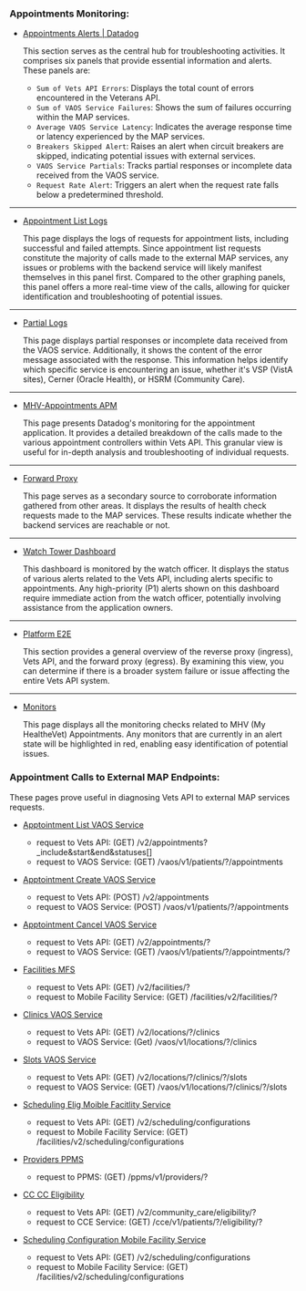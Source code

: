### Appointments Monitoring:

- [Appointments Alerts | Datadog](https://vagov.ddog-gov.com/dashboard/7t4-7fw-pgj/vaos-alerts?from_ts=1681935100840&to_ts=1682021500840&live=true)

  This section serves as the central hub for troubleshooting activities. It comprises six panels that provide essential information and alerts. These panels are:

   - `Sum of Vets API Errors`: Displays the total count of errors encountered in the Veterans API.
   - `Sum of VAOS Service Failures`: Shows the sum of failures occurring within the MAP services.
   - `Average VAOS Service Latency`: Indicates the average response time or latency experienced by the MAP services.
   - `Breakers Skipped Alert`: Raises an alert when circuit breakers are skipped, indicating potential issues with external services.
   - `VAOS Service Partials`: Tracks partial responses or incomplete data received from the VAOS service.
   - `Request Rate Alert`: Triggers an alert when the request rate falls below a predetermined threshold.
---

- [Appointment List Logs](https://vagov.ddog-gov.com/logs?query=vaos%20service%20call%20%40payload.url%3A%2A%2Fpatients%2F%2A%2Fappointments%2Aend%3D%2A%20env%3Aeks-prod%20&agg_m=count&agg_m_source=base&agg_t=count&cols=host%2Cservice%2C%40payload.status%2C%40duration&fromUser=true&messageDisplay=inline&refresh_mode=sliding&storage=online_archives&stream_sort=desc&view=spans&viz=stream&from_ts=1716922611195&to_ts=1717009011195&live=true)

  This page displays the logs of requests for appointment lists, including successful and failed attempts. Since appointment list requests constitute the majority of calls made to the external MAP services, any issues or problems with the backend service will likely manifest themselves in this panel first. Compared to the other graphing panels, this panel offers a more real-time view of the calls, allowing for quicker identification and troubleshooting of potential issues.
---

- [Partial Logs](https://vagov.ddog-gov.com/logs?query=get_appointments%20has%20response%20errors%20env%3Aeks-prod%20&agg_m=count&agg_m_source=base&agg_t=count&cols=host%2Cservice&fromUser=true&messageDisplay=inline&refresh_mode=sliding&storage=hot&stream_sort=desc&view=spans&viz=stream&from_ts=1715098623610&to_ts=1715185023610&live=true)

  This page displays partial responses or incomplete data received from the VAOS service. Additionally, it shows the content of the error message associated with the response. This information helps identify which specific service is encountering an issue, whether it's VSP (VistA sites), Cerner (Oracle Health), or HSRM (Community Care).
---

- [MHV-Appointments APM](https://vagov.ddog-gov.com/apm/services/mhv-appointments/operations/rack.request/resources?dependencyMap=qson%3A%28data%3A%28telemetrySelection%3Aall_sources%29%2Cversion%3A%210%29&env=eks-prod&fromUser=false&fullscreen_end_ts=1716296452334&fullscreen_paused=false&fullscreen_refresh_mode=sliding&fullscreen_start_ts=1715691652334&graphType=flamegraph&groupMapByOperation=null&isInferred=false&panels=qson%3A%28data%3A%28%29%2Cversion%3A%210%29&resources=qson%3A%28data%3A%28visible%3A%21t%2Chits%3A%28selected%3Atotal%29%2Cerrors%3A%28selected%3Atotal%29%2Clatency%3A%28selected%3Ap75%29%2CtopN%3Aall%29%2Cversion%3A%211%29&s3BucketDetails=qson%3A%28data%3A%28%29%2Cversion%3A%210%29&shouldShowLegend=true&sort=time&spanViewType=metadata&summary=qson%3A%28data%3A%28visible%3A%21t%2Cerrors%3A%28selected%3Acount%29%2Chits%3A%28selected%3Acount%29%2Clatency%3A%28selected%3Alatency%2Cslot%3A%28agg%3A95%29%2Cdistribution%3A%28isLogScale%3A%21f%29%2CshowTraceOutliers%3A%21f%29%2Csublayer%3A%28slot%3A%28layers%3Aservice%29%2Cselected%3Apercentage%29%29%2Cversion%3A%211%29&topGraphs=latency%3Alatency%2Chits%3Aversion_count%2Cerrors%3Aversion_count%2CbreakdownAs%3Apercentage&view=spans&start=1717098011667&end=1717184411667&paused=false)

  This page presents Datadog's monitoring for the appointment application. It provides a detailed breakdown of the calls made to the various appointment controllers within Vets API. This granular view is useful for in-depth analysis and troubleshooting of individual requests.
---

- [Forward Proxy](https://vagov.ddog-gov.com/dashboard/ae4-qch-6vw/forward-proxy?tpl_var_proxy%5B0%5D=va_mobile_back&from_ts=1681915247026&to_ts=1682088047026&live=true)

  This page serves as a secondary source to corroborate information gathered from other areas. It displays the results of health check requests made to the MAP services. These results indicate whether the backend services are reachable or not.
----

- [Watch Tower Dashboard](https://vagov.ddog-gov.com/dashboard/hy7-b5t-46u/watch-tower-dashboard?refresh_mode=sliding&view=spans&from_ts=1706716048990&to_ts=1706719648990&live=true)

  This dashboard is monitored by the watch officer. It displays the status of various alerts related to the Vets API, including alerts specific to appointments. Any high-priority (P1) alerts shown on this dashboard require immediate action from the watch officer, potentially involving assistance from the application owners.
---

- [Platform E2E](https://vagov.ddog-gov.com/dashboard/u27-88d-58v/platform---e2e?from_ts=1692556476538&to_ts=1692642876538&live=true)

  This section provides a general overview of the reverse proxy (ingress), Vets API, and the forward proxy (egress). By examining this view, you can determine if there is a broader system failure or issue affecting the entire Vets API system.
---

- [Monitors](https://vagov.ddog-gov.com/monitors/manage?q=team%3A"mhv-appointments"&order=desc)

  This page displays all the monitoring checks related to MHV (My HealtheVet) Appointments. Any monitors that are currently in an alert state will be highlighted in red, enabling easy identification of potential issues.

### Appointment Calls to External MAP Endpoints:
These pages prove useful in diagnosing Vets API to external MAP services requests.

- [Apptointment List VAOS Service](https://vagov.ddog-gov.com/logs?agg_m_a=count&agg_m_d=count&agg_m_e=count&agg_m_source_a=base&agg_m_source_d=base&agg_m_source_e=base&agg_t_a=count&agg_t_d=count&agg_t_e=count&cols=host%2Cservice%2C%40payload.status%2C%40duration&ff_display=a%2Cd%2Ce&fromUser=true&messageDisplay=inline&query_a=vaos%20service%20call%20%40payload.url%3A%5C%28GET%5C%29%2A%2Fpatients%2F%2A%2Fappointments%2Aend%3D%2A%20env%3Aeks-prod%20%40http.status_code%3A2%2A%20&query_d=vaos%20service%20call%20%40payload.url%3A%5C%28GET%5C%29%2A%2Fpatients%2F%2A%2Fappointments%2Aend%3D%2A%20env%3Aeks-prod%20%40message_content%3A%2AReadTimeout%2A%20&query_e=vaos%20service%20call%20%40payload.url%3A%5C%28GET%5C%29%2A%2Fpatients%2F%2A%2Fappointments%2Aend%3D%2A%20env%3Aeks-prod%20-%40http.status_code%3A2%2A%20&refresh_mode=sliding&storage=online_archives&stream_sort=desc&view=spans&viz=timeseries&from_ts=1712758917107&to_ts=1712845317107&live=true)

  - request to Vets API: (GET) /v2/appointments?_include&start&end&statuses[]
  - request to VAOS Service: (GET) /vaos/v1/patients/?/appointments
  
- [Apptointment Create VAOS Service](https://vagov.ddog-gov.com/logs?agg_m_a=count&agg_m_b=count&agg_m_c=count&agg_m_source_a=base&agg_m_source_b=base&agg_m_source_c=base&agg_t_a=count&agg_t_b=count&agg_t_c=count&cols=host%2Cservice%2C%40payload.status%2C%40duration&ff_display=a%2Cb%2Cc&fromUser=true&messageDisplay=inline&query_a=vaos%20service%20call%20%40payload.url%3A%5C%28POST%5C%29%2Avaos%2Fv1%2Fpatients%2F%2A%2Fappointments%2A%20env%3Aeks-prod%20%40http.status_code%3A2%2A%20&query_b=vaos%20service%20call%20%40payload.url%3A%5C%28POST%5C%29%2Avaos%2Fv1%2Fpatients%2F%2A%2Fappointments%2A%20env%3Aeks-prod%20%40http.status_code%3A4%2A%20&query_c=vaos%20service%20call%20%40payload.url%3A%5C%28POST%5C%29%2Avaos%2Fv1%2Fpatients%2F%2A%2Fappointments%2A%20env%3Aeks-prod%20%40http.status_code%3A5%2A%20&refresh_mode=sliding&storage=online_archives&stream_sort=desc&view=spans&viz=timeseries&from_ts=1712758917107&to_ts=1712845317107&live=true)

  - request to Vets API: (POST) /v2/appointments
  - request to VAOS Service: (POST) /vaos/v1/patients/?/appointments
  
- [Apptointment Cancel VAOS Service](https://vagov.ddog-gov.com/logs?agg_m_a=count&agg_m_b=count&agg_m_c=count&agg_m_source_a=base&agg_m_source_b=base&agg_m_source_c=base&agg_t_a=count&agg_t_b=count&agg_t_c=count&cols=host%2Cservice%2C%40payload.status%2C%40duration&ff_display=a%2Cb%2Cc&fromUser=true&messageDisplay=inline&query_a=vaos%20service%20call%20%40payload.url%3A%5C%28PUT%5C%29%2Avaos%2Fv1%2Fpatients%2F%2A%2Fappointments%2A%20env%3Aeks-prod%20%40http.status_code%3A2%2A%20&query_b=vaos%20service%20call%20%40payload.url%3A%5C%28PUT%5C%29%2Avaos%2Fv1%2Fpatients%2F%2A%2Fappointments%2A%20env%3Aeks-prod%20%40http.status_code%3A4%2A%20&query_c=vaos%20service%20call%20%40payload.url%3A%5C%28PUT%5C%29%2Avaos%2Fv1%2Fpatients%2F%2A%2Fappointments%2A%20env%3Aeks-prod%20%40http.status_code%3A5%2A%20&refresh_mode=sliding&storage=online_archives&stream_sort=desc&view=spans&viz=timeseries&from_ts=1712758917107&to_ts=1712845317107&live=true)

  - request to Vets API: (GET) /v2/appointments/?
  - request to VAOS Service: (GET) /vaos/v1/patients/?/appointments/?
  
- [Facilities MFS](https://vagov.ddog-gov.com/logs?agg_m_a=count&agg_m_b=count&agg_m_c=count&agg_m_source_a=base&agg_m_source_b=base&agg_m_source_c=base&agg_t_a=count&agg_t_b=count&agg_t_c=count&cols=host%2Cservice%2C%40payload.status%2C%40duration&ff_display=a%2Cb%2Cc&fromUser=true&messageDisplay=inline&query_a=vaos%20service%20call%20%40payload.url%3A%2A%2Ffacilities%2Fv2%2Ffacilities%2F%2A%20env%3Aeks-prod%20%40http.status_code%3A2%2A%20&query_b=vaos%20service%20call%20%40payload.url%3A%2A%2Ffacilities%2Fv2%2Ffacilities%2F%2A%20env%3Aeks-prod%20%40http.status_code%3A4%2A%20&query_c=vaos%20service%20call%20%40payload.url%3A%2A%2Ffacilities%2Fv2%2Ffacilities%2F%2A%20env%3Aeks-prod%20%40http.status_code%3A5%2A%20&refresh_mode=sliding&storage=online_archives&stream_sort=desc&view=spans&viz=timeseries&from_ts=1712758917107&to_ts=1712845317107&live=true)

  - request to Vets API: (GET) /v2/facilities/?
  - request to Mobile Facility Service: (GET) /facilities/v2/facilities/?
    
- [Clinics VAOS Service](https://vagov.ddog-gov.com/logs?agg_m_a=count&agg_m_b=count&agg_m_c=count&agg_m_source_a=base&agg_m_source_b=base&agg_m_source_c=base&agg_t_a=count&agg_t_b=count&agg_t_c=count&cols=host%2Cservice%2C%40payload.status%2C%40duration&ff_display=a%2Cb%2Cc&fromUser=true&messageDisplay=inline&query_a=vaos%20service%20call%20%40payload.url%3A%2A%2Fvaos%2Fv1%2Flocations%2F%2A%2Fclinics%3FclinicIds%3D%2A%20env%3Aeks-prod%20%40http.status_code%3A2%2A%20&query_b=vaos%20service%20call%20%40payload.url%3A%2A%2Fvaos%2Fv1%2Flocations%2F%2A%2Fclinics%3FclinicIds%3D%2A%20env%3Aeks-prod%20%40http.status_code%3A4%2A%20&query_c=vaos%20service%20call%20%40payload.url%3A%2A%2Fvaos%2Fv1%2Flocations%2F%2A%2Fclinics%3FclinicIds%3D%2A%20env%3Aeks-prod%20%40http.status_code%3A5%2A%20&refresh_mode=sliding&storage=online_archives&stream_sort=desc&view=spans&viz=timeseries&from_ts=1712758917107&to_ts=1712845317107&live=true)

  - request to Vets API: (GET) /v2/locations/?/clinics
  - request to VAOS Service: (Get) /vaos/v1/locations/?/clinics
    
- [Slots VAOS Service](https://vagov.ddog-gov.com/logs?agg_m_a=count&agg_m_b=count&agg_m_c=count&agg_m_source_a=base&agg_m_source_b=base&agg_m_source_c=base&agg_t_a=count&agg_t_b=count&agg_t_c=count&cols=host%2Cservice%2C%40payload.status%2C%40duration&ff_display=a%2Cb%2Cc&fromUser=true&messageDisplay=inline&query_a=vaos%20service%20call%20%40payload.url%3A%2A%2Fvaos%2Fv1%2Flocations%2F%2A%2Fclinics%2F%2A%2Fslots%3F%2A%20env%3Aeks-prod%20%40http.status_code%3A2%2A%20&query_b=vaos%20service%20call%20%40payload.url%3A%2A%2Fvaos%2Fv1%2Flocations%2F%2A%2Fclinics%2F%2A%2Fslots%3F%2A%20env%3Aeks-prod%20%40http.status_code%3A4%2A%20&query_c=vaos%20service%20call%20%40payload.url%3A%2A%2Fvaos%2Fv1%2Flocations%2F%2A%2Fclinics%2F%2A%2Fslots%3F%2A%20env%3Aeks-prod%20%40http.status_code%3A5%2A%20&refresh_mode=sliding&storage=online_archives&stream_sort=desc&view=spans&viz=timeseries&from_ts=1712758917107&to_ts=1712845317107&live=true)

  - request to Vets API: (GET) /v2/locations/?/clinics/?/slots
  - request to VAOS Service: (GET) /vaos/v1/locations/?/clinics/?/slots
    
- [Scheduling Elig Moible Facitlity Service](https://vagov.ddog-gov.com/logs?agg_m_a=count&agg_m_b=count&agg_m_c=count&agg_m_source_a=base&agg_m_source_b=base&agg_m_source_c=base&agg_t_a=count&agg_t_b=count&agg_t_c=count&cols=host%2Cservice%2C%40payload.status%2C%40duration&ff_display=a%2Cb%2Cc&fromUser=true&messageDisplay=inline&query_a=vaos%20service%20call%20%40payload.url%3A%2A%2Fvaos%2Fv1%2Fpatients%2F%2A%2Feligibility%3F%2A%20env%3Aeks-prod%20%40http.status_code%3A2%2A%20&query_b=vaos%20service%20call%20%40payload.url%3A%2A%2Fvaos%2Fv1%2Fpatients%2F%2A%2Feligibility%3F%2A%20env%3Aeks-prod%20%40http.status_code%3A4%2A%20&query_c=vaos%20service%20call%20%40payload.url%3A%2A%2Fvaos%2Fv1%2Fpatients%2F%2A%2Feligibility%3F%2A%20env%3Aeks-prod%20%40http.status_code%3A5%2A%20&refresh_mode=sliding&storage=online_archives&stream_sort=desc&view=spans&viz=timeseries&from_ts=1712758917107&to_ts=1712845317107&live=true)

  - request to Vets API: (GET) /v2/scheduling/configurations
  - request to Mobile Facility Service: (GET) /facilities/v2/scheduling/configurations
    
- [Providers PPMS](https://vagov.ddog-gov.com/logs?agg_m_a=count&agg_m_b=count&agg_m_c=count&agg_m_source_a=base&agg_m_source_b=base&agg_m_source_c=base&agg_t_a=count&agg_t_b=count&agg_t_c=count&cols=host%2Cservice%2C%40payload.status%2C%40duration&ff_display=a%2Cb%2Cc&fromUser=true&messageDisplay=inline&query_a=vaos%20service%20call%20%40payload.url%3A%2A%2Fppms%2Fv1%2Fproviders%2F%2A%20env%3Aeks-prod%20%40http.status_code%3A2%2A%20&query_b=vaos%20service%20call%20%40payload.url%3A%2A%2Fppms%2Fv1%2Fproviders%2F%2A%20env%3Aeks-prod%20%40http.status_code%3A4%2A%20&query_c=vaos%20service%20call%20%40payload.url%3A%2A%2Fppms%2Fv1%2Fproviders%2F%2A%20env%3Aeks-prod%20%40http.status_code%3A5%2A%20&refresh_mode=sliding&storage=online_archives&stream_sort=desc&view=spans&viz=timeseries&from_ts=1712758917107&to_ts=1712845317107&live=true)

   - request to PPMS: (GET) /ppms/v1/providers/?
    
- [CC CC Eligibility](https://vagov.ddog-gov.com/logs?agg_m_a=count&agg_m_b=count&agg_m_c=count&agg_m_source_a=base&agg_m_source_b=base&agg_m_source_c=base&agg_t_a=count&agg_t_b=count&agg_t_c=count&cols=host%2Cservice%2C%40payload.status%2C%40duration&ff_display=a%2Cb%2Cc&fromUser=true&messageDisplay=inline&query_a=vaos%20service%20call%20%40payload.url%3A%2A%2Fcce%2Fv1%2Fpatients%2F%2A%2Feligibility%2F%2A%20env%3Aeks-prod%20%40http.status_code%3A2%2A%20&query_b=vaos%20service%20call%20%40payload.url%3A%2A%2Fcce%2Fv1%2Fpatients%2F%2A%2Feligibility%2F%2A%20env%3Aeks-prod%20%40http.status_code%3A4%2A%20&query_c=vaos%20service%20call%20%40payload.url%3A%2A%2Fcce%2Fv1%2Fpatients%2F%2A%2Feligibility%2F%2A%20env%3Aeks-prod%20%40http.status_code%3A5%2A%20&refresh_mode=sliding&storage=online_archives&stream_sort=desc&view=spans&viz=timeseries&from_ts=1712758917107&to_ts=1712845317107&live=true)

  - request to Vets API: (GET) /v2/community_care/eligibility/?
  - request to CCE Service: (GET) /cce/v1/patients/?/eligibility/?
    
- [Scheduling Configuration Mobile Facility Service](https://vagov.ddog-gov.com/logs?agg_m_a=count&agg_m_b=count&agg_m_c=count&agg_m_source_a=base&agg_m_source_b=base&agg_m_source_c=base&agg_t_a=count&agg_t_b=count&agg_t_c=count&cols=host%2Cservice%2C%40payload.status%2C%40duration&ff_display=a%2Cb%2Cc&fromUser=true&messageDisplay=inline&query_a=vaos%20service%20call%20%40payload.url%3A%2A%2Ffacilities%2Fv2%2Fscheduling%2Fconfigurations%2A%20env%3Aeks-prod%20%40http.status_code%3A2%2A%20&query_b=vaos%20service%20call%20%40payload.url%3A%2A%2Ffacilities%2Fv2%2Fscheduling%2Fconfigurations%2A%20env%3Aeks-prod%20%40http.status_code%3A4%2A%20&query_c=vaos%20service%20call%20%40payload.url%3A%2A%2Ffacilities%2Fv2%2Fscheduling%2Fconfigurations%2A%20env%3Aeks-prod%20%40http.status_code%3A5%2A%20&refresh_mode=sliding&storage=online_archives&stream_sort=desc&view=spans&viz=timeseries&from_ts=1712758917107&to_ts=1712845317107&live=true) 

   - request to Vets API: (GET) /v2/scheduling/configurations
   - request to Mobile Facility Service: (GET) /facilities/v2/scheduling/configurations
